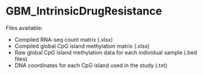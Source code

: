 # GBM_IntrinsicDrugResistance

Files available: 

- Compiled RNA-seq count matrix (.xlsx)
- Compiled global CpG island methylation matrix (.xlsx)
- Raw global CpG island methylation data for each individual sample (.bed files)
- DNA coordinates for each CpG island used in the study (.txt)
